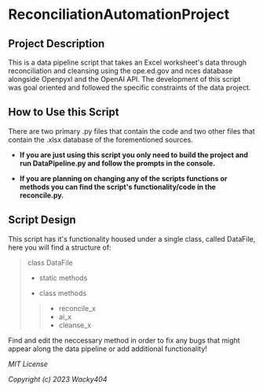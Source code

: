 # ReconciliationAutomationProject

## Project Description

This is a data pipeline script that takes an Excel worksheet's data through reconciliation and cleansing using the ope.ed.gov 
and nces database alongside Openpyxl and the OpenAI API. The development of this script was goal oriented and followed the 
specific constraints of the data project.

## How to Use this Script

There are two primary .py files that contain the code and two other files that contain the .xlsx database of the forementioned 
sources. 

- **If you are just using this script you only need to build the project and run DataPipeline.py and follow the prompts 
in the console.**

- **If you are planning on changing any of the scripts functions or methods you can find the script's functionality/code in the 
reconcile.py.**

## Script Design

This script has it's functionality housed under a single class, called DataFile, here you will find a structure of: 
> class DataFile
> - static methods
> 
> - class methods
> > - reconcile_x
> > - ai_x
> > - cleanse_x

Find and edit the neccessary method in order to fix any bugs that might appear along the data pipeline or add additional functionality! 

*MIT License*

*Copyright (c) 2023 Wacky404*
